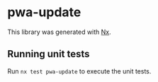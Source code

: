 # pwa-update

This library was generated with [Nx](https://nx.dev).

## Running unit tests

Run `nx test pwa-update` to execute the unit tests.
